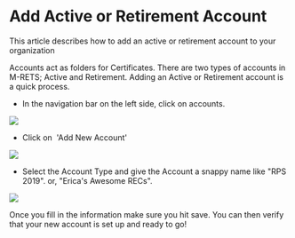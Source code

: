 Add Active or Retirement Account
================================

This article describes how to add an active or retirement account to your organization

Accounts act as folders for Certificates. There are two types of accounts in M-RETS; Active and Retirement. Adding an Active or Retirement account is a quick process. 

-   In the navigation bar on the left side, click on accounts.

![](https://github.com/mrets/photos/blob/master/createaccount1.png?raw=true)

-   Click on  'Add New Account'

![](https://github.com/mrets/photos/blob/master/createaccount2.png?raw=true)

-   Select the Account Type and give the Account a snappy name like "RPS 2019". or, "Erica's Awesome RECs".

![](https://github.com/mrets/photos/blob/master/createaccount3.png?raw=true)

Once you fill in the information make sure you hit save. You can then verify that your new account is set up and ready to go!
